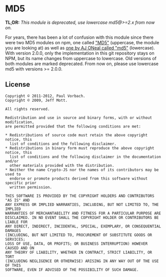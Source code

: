 # MD5

**TL;DR:** _This module is deprecated, use lowercase md5@>=2.x from now on._

For years, there has been a lot of confusion with this module since there were
two MD5 modules on npm, one called ["MD5"](https://www.npmjs.com/package/MD5)
(uppercase, the module you are looking at) as well as [one by AJ ONeal called
"md5"](https://github.com/coolaj86/jsMD5) (lowercase). With version 2.0.0, only
the implementation in this git repository stays on NPM, but its name changes
from uppercase to lowercase. Old versions of both modules are marked deprecated.
From now on, please use lowercase md5 with versions >= 2.0.0.

## License

~~~
Copyright © 2011-2012, Paul Vorbach.
Copyright © 2009, Jeff Mott.

All rights reserved.

Redistribution and use in source and binary forms, with or without modification,
are permitted provided that the following conditions are met:

* Redistributions of source code must retain the above copyright notice, this
  list of conditions and the following disclaimer.
* Redistributions in binary form must reproduce the above copyright notice, this
  list of conditions and the following disclaimer in the documentation and/or
  other materials provided with the distribution.
* Neither the name Crypto-JS nor the names of its contributors may be used to
  endorse or promote products derived from this software without specific prior
  written permission.

THIS SOFTWARE IS PROVIDED BY THE COPYRIGHT HOLDERS AND CONTRIBUTORS "AS IS" AND
ANY EXPRESS OR IMPLIED WARRANTIES, INCLUDING, BUT NOT LIMITED TO, THE IMPLIED
WARRANTIES OF MERCHANTABILITY AND FITNESS FOR A PARTICULAR PURPOSE ARE
DISCLAIMED. IN NO EVENT SHALL THE COPYRIGHT HOLDER OR CONTRIBUTORS BE LIABLE FOR
ANY DIRECT, INDIRECT, INCIDENTAL, SPECIAL, EXEMPLARY, OR CONSEQUENTIAL DAMAGES
(INCLUDING, BUT NOT LIMITED TO, PROCUREMENT OF SUBSTITUTE GOODS OR SERVICES;
LOSS OF USE, DATA, OR PROFITS; OR BUSINESS INTERRUPTION) HOWEVER CAUSED AND ON
ANY THEORY OF LIABILITY, WHETHER IN CONTRACT, STRICT LIABILITY, OR TORT
(INCLUDING NEGLIGENCE OR OTHERWISE) ARISING IN ANY WAY OUT OF THE USE OF THIS
SOFTWARE, EVEN IF ADVISED OF THE POSSIBILITY OF SUCH DAMAGE.
~~~

